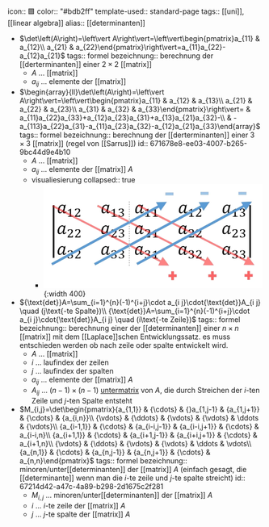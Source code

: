 icon:: 🟪
color:: "#bdb2ff"
template-used:: standard-page
tags:: [[uni]], [[linear algebra]] 
alias:: [[determinanten]]

- $\det\left(A\right)=\left\vert A\right\vert=\left\vert\begin{pmatrix}a_{11} & a_{12}\\ a_{21} & a_{22}\end{pmatrix}\right\vert=a_{11}a_{22}-a_{12}a_{21}$
  tags:: formel
  bezeichnung:: berechnung der [[derterminanten]] einer $2\times2$ [[matrix]]
	- $A$ ... [[matrix]]
	- $a_{ij}$ ... elemente der [[matrix]]
- $\begin{array}{ll}\det\left(A\right)=\left\vert A\right\vert=\left\vert\begin{pmatrix}a_{11} & a_{12} & a_{13}\\ a_{21} & a_{22} & a_{23}\\ a_{31} & a_{32} & a_{33}\end{pmatrix}\right\vert= & a_{11}a_{22}a_{33}+a_{12}a_{23}a_{31}+a_{13}a_{21}a_{32}-\\  & -a_{113}a_{22}a_{31}-a_{11}a_{23}a_{32}-a_{12}a_{21}a_{33}\end{array}$
  tags:: formel
  bezeichnung:: berechnung der [[derterminanten]] einer $3\times3$ [[matrix]] (regel von [[Sarrus]])
  id:: 671678e8-ee03-4007-b265-9bc44d9e4b10
	- $A$ ... [[matrix]]
	- $a_{ij}$ ... elemente der [[matrix]] $A$
	- visualiesierung
	  collapsed:: true
		- ![img](../assets/documents/regel-sarrus.webp){:width 400}
- ${\text{det}}A=\sum_{i=1}^{n}(-1)^{i+j}\cdot a_{i j}\cdot{\text{det}}A_{i j} \quad (j\text{-te Spalte})\\ {\text{det}}A=\sum_{i=1}^{n}(-1)^{i+j}\cdot a_{i j}\cdot{\text{det}}A_{i j} \quad (i\text{-te Zeile})$
  tags:: formel
  bezeichnung:: berechnung einer der [[determinanten]] einer $n\times n$ [[matrix]] mit dem [[Laplace]]schen Entwicklungssatz. es muss entschieden werden ob nach zeile oder spalte entwickelt wird.
	- $A$ ... [[matrix]]
	- $i$ ... laufindex der zeilen
	- $j$ ... laufindex der spalten
	- $a_{ij}$ ... elemente der [[matrix]] $A$
	- $A_{ij}$ ... $\left(n-1\right)\times\left(n-1\right)$ [untermatrix]([[matrix]]) von $A$, die durch Streichen der $i$-ten Zeile und $j$-ten Spalte entsteht
- $M_{i,j}=\det\begin{pmatrix}{a_{1,1}} & {\cdots} & {}a_{1,j-1} & {a_{1,j+1}} & {\cdots} & {a_{i,n}}\\ {\vdots} & {\ddots} & {\vdots} & {\vdots} & \ddots & {\vdots}\\ {a_{i-1,1}} & {\cdots} & {a_{i-i,j-1}} & {a_{i-i,j+1}} & {\cdots} & a_{i-i,n}\\ {a_{i+1,1}} & {\cdots} & {a_{i+1,j-1}} & {a_{i+i,j+1}} & {\cdots} & a_{i+1,n}\\ {\vdots} & {\ddots} & {\vdots} & {\vdots} & \ddots & \vdots\\ {a_{n,1}} & {\cdots} & {a_{n,j-1}} & {a_{n,j+1}} & {\cdots} & a_{n,n}\end{pmatrix}$
  tags:: formel
  bezeichnung:: minoren/unter[[determinanten]] der [[matrix]] $A$ (einfach gesagt, die [[determinante]] wenn man die $i$-te zeile und $j$-te spalte streicht)
  id:: 67214d42-a47c-4a89-b298-2d1675c2f281
	- $M_{i,j}$ ... minoren/unter[[determinanten]] der [[matrix]] $A$
	- $i$ ... $i$-te zeile der [[matrix]] $A$
	- $j$ ... $j$-te spalte der [[matrix]] $A$